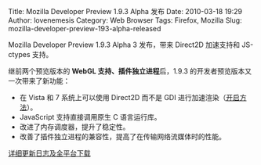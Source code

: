Title: Mozilla Developer Preview 1.9.3 Alpha 发布
Date: 2010-03-18 19:29
Author: lovenemesis
Category: Web Browser
Tags: Firefox, Mozilla
Slug: mozilla-developer-preview-193-alpha-released

Mozilla Developer Preview 1.9.3 Alpha 3 发布，带来 Direct2D 加速支持和
JS-ctypes 支持。

继前两个预览版本的 **WebGL 支持、插件独立进程**后，1.9.3
的开发者预览版本又一次带来了新功能：

-   在 Vista 和 7 系统上可以使用 Direct2D 而不是 GDI
    进行加速渲染（[开启方法](http://www.basschouten.com/blog1.php/2010/03/02/presenting-direct2d-hardware-acceleratio)）。
-   JavaScript 支持直接调用原生 C 语言运行库。
-   改进了内存调度器，提升了稳定性。
-   改善了插件独立进程的兼容性，提高了在传输网络流媒体时的性能。

[详细更新日志及全平台下载](http://www.mozilla.org/projects/devpreview/releasenotes/)
